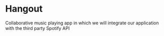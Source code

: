 # Hangout
Collaborative music playing app in which we will integrate our application with the third party Spotify API
